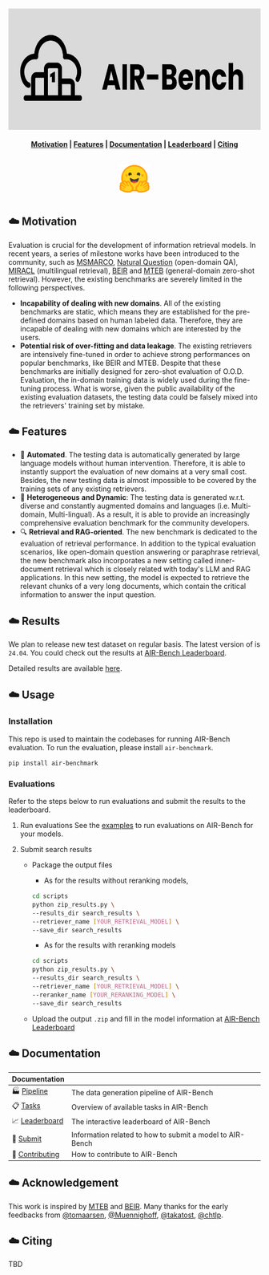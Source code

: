 <h1 align="center">
<img style="vertical-align:middle" width="741" height="242" src="https://github.com/AIR-Bench/AIR-Bench/blob/main/docs/images/banner.png" />
</h1>

<h4 align="center">
    <p>
        <a href="#%EF%B8%8F-motivation">Motivation</a> |
        <a href="#%EF%B8%8F-features">Features</a> |
        <a href="#%EF%B8%8F-documentation">Documentation</a> |
        <a href="https://huggingface.co/spaces/AIR-Bench/leaderboard">Leaderboard</a> |
        <a href="#%EF%B8%8F-citing">Citing</a>
    <p>
</h4>

<h3 align="center">
    <a href="https://huggingface.co/spaces/AIR-Bench/leaderboard"><img style="float: middle; padding: 10px 10px 10px 10px;" width="60" height="55" src="https://github.com/AIR-Bench/AIR-Bench/blob/main/docs/images/hf_logo.png" /></a>
</h3>

## ☁️ Motivation

Evaluation is crucial for the development of information retrieval models. In recent years, a series of milestone works have been introduced to the community, such as [MSMARCO](https://microsoft.github.io/msmarco/), [Natural Question](https://ai.google.com/research/NaturalQuestions) (open-domain QA), [MIRACL](https://github.com/project-miracl/miracl) (multilingual retrieval), [BEIR](https://github.com/beir-cellar/beir/) and [MTEB](https://github.com/embeddings-benchmark/mteb) (general-domain zero-shot retrieval). However, the existing benchmarks are severely limited in the following perspectives.

- **Incapability of dealing with new domains**. All of the existing benchmarks are static, which means they are established for the pre-defined domains based on human labeled data. Therefore, they are incapable of dealing with new domains which are interested by the users. 
- **Potential risk of over-fitting and data leakage**. The existing retrievers are intensively fine-tuned in order to achieve strong performances on popular benchmarks, like BEIR and MTEB. Despite that these benchmarks are initially designed for zero-shot evaluation of O.O.D. Evaluation, the in-domain training data is widely used during the fine-tuning process. What is worse, given the public availability of the existing evaluation datasets, the testing data could be falsely mixed into the retrievers' training set by mistake. 

## ☁️ Features

- 🤖 **Automated**. The testing data is automatically generated by large language models without human intervention. Therefore, it is able to instantly support the evaluation of new domains at a very small cost. Besides, the new testing data is almost impossible to be covered by the training sets of any existing retrievers.
- 🔄 **Heterogeneous** **and Dynamic**: The testing data is generated w.r.t. diverse and constantly augmented domains and languages (i.e. Multi-domain, Multi-lingual). As a result, it is able to provide an increasingly comprehensive evaluation benchmark for the community developers.  
- 🔍 **Retrieval and RAG-oriented**. The new benchmark is dedicated to the evaluation of retrieval performance. In addition to the typical evaluation scenarios, like open-domain question answering or paraphrase retrieval, the new benchmark also incorporates a new setting called inner-document retrieval which is closely related with today's LLM and RAG applications. In this new setting, the model is expected to retrieve the relevant chunks of a very long documents, which contain the critical information to answer the input question. 

## ☁️ Results

We plan to release new test dataset on regular basis. The latest version of is `24.04`. You could check out the results at
[AIR-Bench Leaderboard](https://huggingface.co/spaces/AIR-Bench/leaderboard).

Detailed results are available [here](https://github.com/AIR-Bench/AIR-Bench/blob/main/docs/available_evaluation_results.md).

## ☁️ Usage
### Installation
This repo is used to maintain the codebases for running AIR-Bench evaluation. To run the evaluation, please install `air-benchmark`.

```bash
pip install air-benchmark
```

### Evaluations

Refer to the steps below to run evaluations and submit the results to the leaderboard.

1. Run evaluations
    See the [examples](https://github.com/AIR-Bench/AIR-Bench/blob/main/examples) to run evaluations on AIR-Bench for your models.

2. Submit search results
    - Package the output files
      - As for the results without reranking models,

      ```bash
      cd scripts
      python zip_results.py \
      --results_dir search_results \
      --retriever_name [YOUR_RETRIEVAL_MODEL] \
      --save_dir search_results
      ```

      - As for the results with reranking models

      ```bash
      cd scripts
      python zip_results.py \
      --results_dir search_results \
      --retriever_name [YOUR_RETRIEVAL_MODEL] \
      --reranker_name [YOUR_RERANKING_MODEL] \
      --save_dir search_results
      ```

    - Upload the output `.zip` and fill in the model information at [AIR-Bench Leaderboard](https://huggingface.co/spaces/AIR-Bench/leaderboard)

## ☁️ Documentation

| Documentation                                                |                                                           |
| ------------------------------------------------------------ | --------------------------------------------------------- |
| 🏭 [Pipeline](https://github.com/AIR-Bench/AIR-Bench/blob/main/docs/data_generation.md) | The data generation pipeline of AIR-Bench                 |
| 📋 [Tasks](https://github.com/AIR-Bench/AIR-Bench/blob/main/docs/available_tasks.md) | Overview of available tasks in AIR-Bench                  |
| 📈 [Leaderboard](https://huggingface.co/spaces/AIR-Bench/leaderboard) | The interactive leaderboard of AIR-Bench                  |
| 🚀 [Submit](https://github.com/AIR-Bench/AIR-Bench/blob/main/docs/submit_to_leaderboard.md) | Information related to how to submit a model to AIR-Bench |
| 🤝 [Contributing](https://github.com/AIR-Bench/AIR-Bench/blob/main/docs/community_contribution.md) | How to contribute to AIR-Bench                            |


## ☁️ Acknowledgement
This work is inspired by [MTEB](https://github.com/embeddings-benchmark/mteb) and [BEIR](https://github.com/beir-cellar/beir/). Many thanks for the early feedbacks from [@tomaarsen](https://github.com/tomaarsen), [@Muennighoff](https://github.com/Muennighoff), [@takatost](https://github.com/takatost), [@chtlp](https://github.com/chtlp).


## ☁️ Citing
TBD
